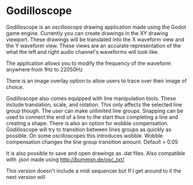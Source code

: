 # Godilloscope

Godilloscope is an oscilloscope drawing application made using the Godot game engine.
Currently you can create drawings in the XY drawing viewport. These drawings will be translated into the X waveform view and the Y waveform view. These views are an accurate representation of the what the left and right audio channel's waveforms will look like.

The application allows you to modify the frequency of the waveform anywhere from 1Hz to 22050Hz

There is an image overlay option to allow users to trace over their image of choice.

Godilloscope also comes equipped with line manipulation tools. These include translation, scale, and rotation.
This only affects the selected line group though. The user can make unlimited line groups. Snapping can be used to connect the end of a line to the start thus completing a line and creating a shape. There is also an option for wobble compensation. Godilloscope will try to transition between lines groups as quickly as possible. On some oscilloscopes this introduces wobble. Wobble compensation changes the line group transition amount. Default = 0.05

It is also possible to save and open drawings as .dat files. Also compatible with .json made using http://bummsn.de/osc_txt/

This version doesn't include a midi sequencer but If I get around to it the next version will
